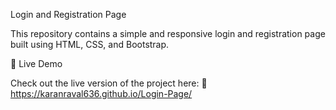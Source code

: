 Login and Registration Page

This repository contains a simple and responsive login and registration page built using HTML, CSS, and Bootstrap.

🚀 Live Demo

Check out the live version of the project here:
🔗 https://karanraval636.github.io/Login-Page/
